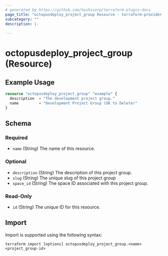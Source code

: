 ```yaml
---
# generated by https://github.com/hashicorp/terraform-plugin-docs
page_title: "octopusdeploy_project_group Resource - terraform-provider-octopusdeploy"
subcategory: ""
description: |-
  
---
```


# octopusdeploy_project_group (Resource)



## Example Usage

```terraform
resource "octopusdeploy_project_group" "example" {
  description  = "The development project group."
  name         = "Development Project Group (OK to Delete)"
}
```

<!-- schema generated by tfplugindocs -->
## Schema

### Required

- `name` (String) The name of this resource.

### Optional

- `description` (String) The description of this project group.
- `slug` (String) The unique slug of this project group
- `space_id` (String) The space ID associated with this project group.

### Read-Only

- `id` (String) The unique ID for this resource.

## Import

Import is supported using the following syntax:

```shell
terraform import [options] octopusdeploy_project_group.<name> <project_group-id>
```
